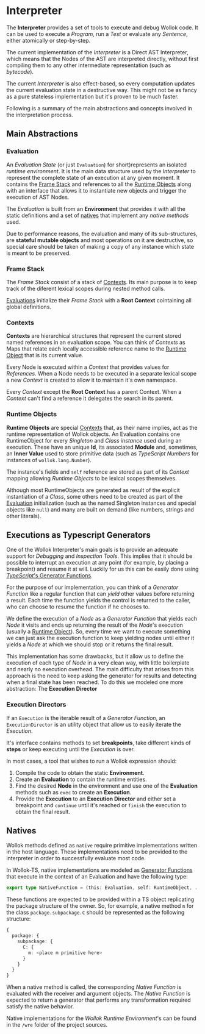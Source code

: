 # Interpreter

The **Interpreter** provides a set of tools to execute and debug Wollok code. It can be used to execute a *Program*, run a *Test* or evaluate any *Sentence*, either atomically or step-by-step.

The current implementation of the *Interpreter* is a Direct AST Interpreter, which means that the Nodes of the AST are interpreted directly, without first compiling them to any other intermediate representation (such as *bytecode*).

The current *Interpreter* is also effect-based, so every computation updates the current evaluation state in a destructive way. This might not be as fancy as a pure stateless implementation but it's proven to be much faster.

Following is a summary of the main abstractions and concepts involved in the interpretation process.

## Main Abstractions

### Evaluation

An *Evaluation State* (or just `Evaluation`) for short)represents an isolated *runtime environment*. It is the main data structure used by the *Interpreter* to represent the complete state of an execution at any given moment. It contains the [Frame Stack](#frame-stack) and references to all the [Runtime Objects](#runtime-objects) along with an interface that allows it to instantiate new objects and trigger the execution of AST Nodes.

The *Evaluation* is built from an **Environment** that provides it with all the static definitions and a set of [natives](#native-functions) that implement any *native methods* used.

Due to performance reasons, the evaluation and many of its sub-structures, are **stateful mutable objects** and most operations on it are destructive, so special care should be taken of making a copy of any instance which state is meant to be preserved.

### Frame Stack
The *Frame Stack* consist of a stack of [Contexts](#contexts). Its main purpose is to keep track of the diferent lexical scopes during nested method calls.

[Evaluations](#evaluation) initialize their *Frame Stack* with a **Root Context** cointaining all global definitions.

### Contexts
**Contexts** are hierarchical structures that represent the current stored named references in an evaluation scope. You can think of *Contexts* as Maps that relate each locally accessible reference name to the [Runtime Object](#runtime-objects) that is its current value.

Every Node is executed within a *Context* that provides values for *References*. When a Node needs to be executed in a separate lexical scope a new *Context* is created to allow it to maintain it's own namespace.

Every *Context* except the **Root Context** has a parent Context. When a *Context* can't find a reference it delegates the search in its parent.

### Runtime Objects

**Runtime Objects** are special [Contexts](#contexts) that, as their name implies, act as the runtime representation of Wollok objects. An Evaluation contains one RuntimeObject for every *Singleton* and *Class instance* used during an execution. These have an unique **Id**, its associated **Module** and, sometimes, an **Inner Value** used to store primitive data (such as *TypeScript Numbers* for instances of `wollok.lang.Number`).

The instance's fields and `self` reference are stored as part of its *Context* mapping allowing *Runtime Objects* to be lexical scopes themselves.

Although most RuntimeObjects are generated as result of the explicit instantiation of a *Class*, some others need to be created as part of the [Evaluation](#evaluation) initialization (such as the named Singleton instances and special objects like `null`) and many are built on demand (like numbers, strings and other literals).


## Executions as Typescript Generators

One of the Wollok Interpreter's main goals is to provide an adequate support for *Debugging* and *Inspection Tools*. This implies that it should be possible to interrupt an execution at any point (for example, by placing a breakpoint) and resume it at will. Luckily for us this can be easily done using [*TypeScript*'s Generator Functions](https://developer.mozilla.org/en-US/docs/Web/JavaScript/Reference/Statements/function*).

For the purpose of our implementation, you can think of a *Generator Function* like a regular function that can *yield* other values before returning a result. Each time the function yields the control is returned to the caller, who can choose to resume the function if he chooses to.

We define the execution of a *Node* as a *Generator Function* that yields each *Node* it visits and ends up returning the result of the *Node*'s execution (usually a [Runtime Object](#runtime-objects)). So, every time we want to execute something we can just ask the execution function to keep yielding nodes until either it yields a *Node* at which we should stop or it returns the final result. 

This implementation has some drawbacks, but it allow us to define the execution of each type of *Node* in a very clean way, with little boilerplate and nearly no execution overhead. The main difficulty that arises from this approach is the need to keep asking the generator for results and detecting when a final state has been reached. To do this we modeled one more abstraction: The **Execution Director**

### Execution Directors
If an `Execution` is the iterable result of a *Generator Function*, an `ExecutionDirector` is an utility object that allow us to easily iterate the *Execution*.

It's interface contains methods to set **breakpoints**, take different kinds of **steps** or keep executing until the *Execution* is over.

In most cases, a tool that wishes to run a Wollok expression should:

  1. Compile the code to obtain the static **Environment**.
  2. Create an **Evaluation** to contain the runtime entities.
  3. Find the desired **Node** in the environment and use one of the **Evaluation** methods such as `exec` to create an **Execution**.
  4. Provide the **Execution** to an **Execution Director** and either set a breakpoint and `continue` until it's reached or `finish` the execution to obtain the final result. 


## Natives
Wollok methods defined as `native` require primitive implementations written in the host language. These implementations need to be provided to the interpreter in order to successfully evaluate most code.

In Wollok-TS, native implementations are modeled as [Generator Functions](#execution-directors) that execute in the context of an Evaluation and have the following type:

```ts
export type NativeFunction = (this: Evaluation, self: RuntimeObject, ...args: RuntimeObject[]) => Execution<RuntimeValue>
```

These functions are expected to be provided within a TS object replicating the package structure of the owner. So, for example, a native method `m` for the class `package.subpackage.C` should be represented as the following structure:

```ts
{
  package: {
    subpackage: {
      C: {
        m: <place m primitive here>
      }
    }
  }
}
```

When a native method is called, the corresponding *Native Function* is evaluated with the receiver and argument objects. The *Native Function* is expected to return a generator that performs any transformation required satisfy the native behavior.

Native implementations for the *Wollok Runtime Environment*'s can be found in the `/wre` folder of the project sources.